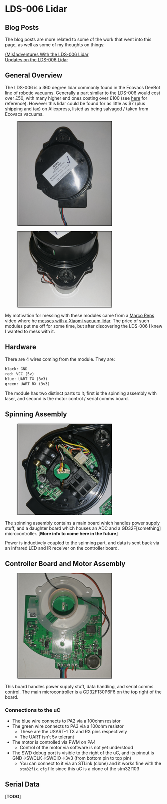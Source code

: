 # LDS-006 Lidar
## Blog Posts
The blog posts are more related to some of the work that went into this page, as well as some of my thoughts on things:  

[(Mis)adventures With the LDS-006 Lidar](../posts/005-LDS-006-Hacking.md)  
[Updates on the LDS-006 Lidar](../posts/007-LDS-006-Is-Smelly.md)  

## General Overview
The LDS-006 is a 360 degree lidar commonly found in the Ecovacs DeeBot line of robotic vacuums. Generally a part similar to the LDS-006 would cost over £50, with many higher end ones costing over £100 (see [here](https://www.aliexpress.com/wholesale?catId=0&SearchText=lidar) for reference). However this lidar could be found for as little as $7 (plus shipping and tax) on Aliexpress, listed as being salvaged / taken from Ecovacs vacuums.

<figure>
<img width="300" src="../Images/lidar.png" alt="" style="border:1px solid black;"/>
<figcaption style="font-style: italic;">
</figcaption>
</figure>

<figure>
<img width="300" src="../Images/lidarMotor.png" alt="" style="border:1px solid black;"/>
<figcaption style="font-style: italic;">
</figcaption>
</figure>

My motivation for messing with these modules came from a [Marco Reps](https://www.youtube.com/user/reppesis) video where he [messes with a Xiaomi vacuum lidar](https://www.youtube.com/watch?v=4sQCz75BfrM). The price of such modules put me off for some time, but after discovering the LDS-006 I knew I wanted to mess with it.

## Hardware
There are 4 wires coming from the module. They are:
```
black: GND
red: VCC (5v)
blue: UART TX (3v3)
green: UART RX (3v3)
```
The module has two distinct parts to it; first is the spinning assembly with laser, and second is the motor control / serial comms board.

## Spinning Assembly
<figure>
<img width="300" src="../Images/lidarSpinner.png" alt="" style="border:1px solid black;"/>
<figcaption style="font-style: italic;">
</figcaption>
</figure>

The spinning assembly contains a main board which handles power supply stuff, and a daughter board which houses an ADC and a GD32F\[something\] microcontroller. \[**More info to come here in the future**\]

Power is inductively coupled to the spinning part, and data is sent back via an infrared LED and IR receiver on the controller board. 

## Controller Board and Motor Assembly
<figure>
<img width="300" src="../Images/lidarMainBoardZoomed.png" alt="" style="border:1px solid black;"/>
<figcaption style="font-style: italic;">
</figcaption>
</figure>

This board handles power supply stuff, data handling, and serial comms control. The main microcontroller is a GD32F130P6F6 on the top right of the board.

### Connections to the uC
- The blue wire connects to PA2 via a 100ohm resistor
- The green wire connects to PA3 via a 100ohm resistor
  - These are the USART-1 TX and RX pins respectively
  - The UART isn't 5v tolerant
- The motor is controlled via PWM on PA4
  - Control of the motor via software is not yet understood
- The SWD debug port is visible to the right of the uC, and its pinout is GND->SWCLK->SWDIO->3v3 (from bottom pin to top pin)
  - You can connect to it via an STLink (clone) and it works fine with the `stm32f1x.cfg` file since this uC is a clone of the stm32f103

## Serial Data
\[**TODO**\]